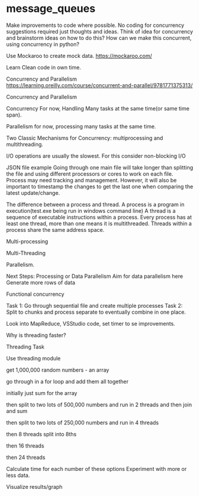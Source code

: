 # message_queues

Make improvements to code where possible.
No coding for concurrency suggestions required just thoughts and ideas.
Think of idea for concurrency and brainstorm ideas on how to do this?
How can we make this concurrent, using concurrency in python?

Use Mockaroo to create mock data.
https://mockaroo.com/


Learn Clean code in own time.

Concurrency and Parallelism
https://learning.oreilly.com/course/concurrent-and-parallel/9781771375313/

Concurrency and Parallelism

Concurrency
For now, Handling Many tasks at the same time(or same time span).

Parallelism
for now, processing many tasks at the same time.

Two Classic Mechanisms for Concurrency: multiprocessing and multithreading.

I/O operations are usually the slowest. For this consider non-blocking I/O

JSON file example
Going through one main file will take longer than splitting the file and using different processors or cores to work on each file.
Process may need tracking and management. However, it will also be important to timestamp the changes to get the last one when comparing the latest update/change.

The difference between a process and thread.
A process is a program in execution(test.exe being run in windows command line)
A thread is a sequence of executable instructions within a process.
Every process has at least one thread, more than one means it is multithreaded.
Threads within a process share the same address space.


Multi-processing

Multi-Threading

Parallelism.

Next Steps:
Processing or Data Parallelism
Aim for data parallelism here
Generate more rows of data

Functional concurrency

Task 1:
Go through sequential file and create multiple processes
Task 2:
Split to chunks and process separate to eventually combine in one place.

Look into MapReduce, VSStudio code, set timer to se improvements.

Why is threading faster?


Threading Task

Use threading module

get 1,000,000 random numbers - an array

go through in a for loop and add them all together

initially just sum for the array

then split to two lots of 500,000 numbers and run in 2 threads and then join and sum

then split to two lots of 250,000 numbers and run in 4 threads

then 8 threads split into 8ths

then 16 threads

then 24 threads

Calculate time for each number of these options
Experiment with more or less data.

Visualize results/graph


